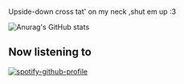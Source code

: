 Upside-down cross tat' on my neck ,shut em up :3

![Anurag's GitHub stats](https://github-readme-stats.vercel.app/api?username=anuraghazra&show_icons=true&theme=radical)


## Now listening to

[![spotify-github-profile](https://spotify-github-profile.kittinanx.com/api/view?uid=31ur3rvxhhowpfmylc7wg7kdnpde&cover_image=true&theme=natemoo-re&show_offline=false&background_color=121212&interchange=true&bar_color=53b14f&bar_color_cover=false)](https://spotify-github-profile.kittinanx.com/api/view?uid=31ur3rvxhhowpfmylc7wg7kdnpde&redirect=true)